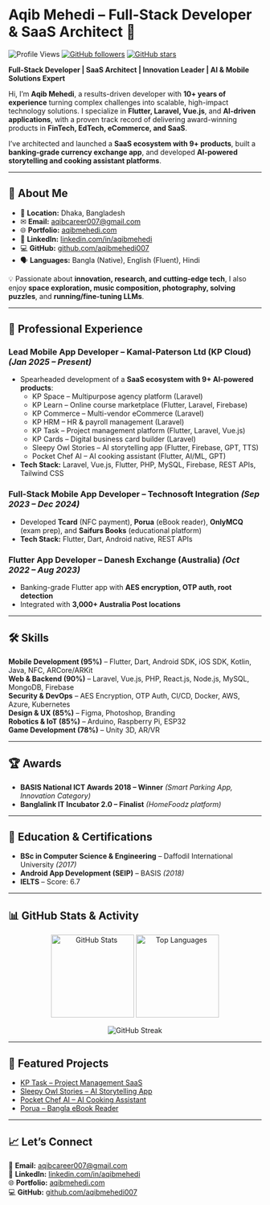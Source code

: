 # Aqib Mehedi – Full-Stack Developer & SaaS Architect 🚀

![Profile Views](https://komarev.com/ghpvc/?username=aqibmehedi007&label=Profile%20views&color=0e75b6&style=flat)
[![GitHub followers](https://img.shields.io/github/followers/aqibmehedi007?label=Followers&style=social)](https://github.com/aqibmehedi007)
[![GitHub stars](https://img.shields.io/github/stars/aqibmehedi007?label=Stars&style=social)](https://github.com/aqibmehedi007)

**Full-Stack Developer | SaaS Architect | Innovation Leader | AI & Mobile Solutions Expert**

Hi, I’m **Aqib Mehedi**, a results-driven developer with **10+ years of experience** turning complex challenges into scalable, high-impact technology solutions. I specialize in **Flutter, Laravel, Vue.js**, and **AI-driven applications**, with a proven track record of delivering award-winning products in **FinTech, EdTech, eCommerce, and SaaS**.

I’ve architected and launched a **SaaS ecosystem with 9+ products**, built a **banking-grade currency exchange app**, and developed **AI-powered storytelling and cooking assistant platforms**.

---

## 🚀 About Me

- 📍 **Location:** Dhaka, Bangladesh  
- ✉ **Email:** [aqibcareer007@gmail.com](mailto:aqibcareer007@gmail.com)  
- 🌐 **Portfolio:** [aqibmehedi.com](https://aqibmehedi.com)  
- 💼 **LinkedIn:** [linkedin.com/in/aqibmehedi](https://linkedin.com/in/aqibmehedi)  
- 💻 **GitHub:** [github.com/aqibmehedi007](https://github.com/aqibmehedi007)  
- 🗣 **Languages:** Bangla (Native), English (Fluent), Hindi  

💡 Passionate about **innovation, research, and cutting-edge tech**, I also enjoy **space exploration, music composition, photography, solving puzzles**, and **running/fine-tuning LLMs**.

---

## 💼 Professional Experience

### **Lead Mobile App Developer – Kamal-Paterson Ltd (KP Cloud)** *(Jan 2025 – Present)*
- Spearheaded development of a **SaaS ecosystem with 9+ AI-powered products**:
  - KP Space – Multipurpose agency platform (Laravel)  
  - KP Learn – Online course marketplace (Flutter, Laravel, Firebase)  
  - KP Commerce – Multi-vendor eCommerce (Laravel)  
  - KP HRM – HR & payroll management (Laravel)  
  - KP Task – Project management platform (Flutter, Laravel, Vue.js)  
  - KP Cards – Digital business card builder (Laravel)  
  - Sleepy Owl Stories – AI storytelling app (Flutter, Firebase, GPT, TTS)  
  - Pocket Chef AI – AI cooking assistant (Flutter, AI/ML, GPT)  
- **Tech Stack:** Laravel, Vue.js, Flutter, PHP, MySQL, Firebase, REST APIs, Tailwind CSS  

### **Full-Stack Mobile App Developer – Technosoft Integration** *(Sep 2023 – Dec 2024)*
- Developed **Tcard** (NFC payment), **Porua** (eBook reader), **OnlyMCQ** (exam prep), and **Saifurs Books** (educational platform)  
- **Tech Stack:** Flutter, Dart, Android native, REST APIs  

### **Flutter App Developer – Danesh Exchange (Australia)** *(Oct 2022 – Aug 2023)*
- Banking-grade Flutter app with **AES encryption, OTP auth, root detection**
- Integrated with **3,000+ Australia Post locations**

---

## 🛠 Skills

**Mobile Development (95%)** – Flutter, Dart, Android SDK, iOS SDK, Kotlin, Java, NFC, ARCore/ARKit  
**Web & Backend (90%)** – Laravel, Vue.js, PHP, React.js, Node.js, MySQL, MongoDB, Firebase  
**Security & DevOps** – AES Encryption, OTP Auth, CI/CD, Docker, AWS, Azure, Kubernetes  
**Design & UX (85%)** – Figma, Photoshop, Branding  
**Robotics & IoT (85%)** – Arduino, Raspberry Pi, ESP32  
**Game Development (78%)** – Unity 3D, AR/VR  

---

## 🏆 Awards

- **BASIS National ICT Awards 2018 – Winner** *(Smart Parking App, Innovation Category)*  
- **Banglalink IT Incubator 2.0 – Finalist** *(HomeFoodz platform)*  

---

## 📜 Education & Certifications

- **BSc in Computer Science & Engineering** – Daffodil International University *(2017)*  
- **Android App Development (SEIP)** – BASIS *(2018)*  
- **IELTS** – Score: 6.7  

---

## 📊 GitHub Stats & Activity

<p align="center">
  <img src="https://github-readme-stats.vercel.app/api?username=aqibmehedi007&show_icons=true&theme=tokyonight" alt="GitHub Stats" height="165"/>
  <img src="https://github-readme-stats.vercel.app/api/top-langs/?username=aqibmehedi007&layout=compact&theme=tokyonight" alt="Top Languages" height="165"/>
</p>

<p align="center">
  <img src="https://github-readme-streak-stats.herokuapp.com/?user=aqibmehedi007&theme=tokyonight" alt="GitHub Streak"/>
</p>

---

## 📂 Featured Projects

- [KP Task – Project Management SaaS](https://kamalpaterson.aqibmehedi.com/products/kp-task-project-management-team-collaboration-saas)  
- [Sleepy Owl Stories – AI Storytelling App](https://sleepy-owl-stories.com/)  
- [Pocket Chef AI – AI Cooking Assistant](https://kamalpaterson.aqibmehedi.com/products/pocket-chef-ai)  
- [Porua – Bangla eBook Reader](https://porua.org/)  

---

## 📈 Let’s Connect

📩 **Email:** [aqibcareer007@gmail.com](mailto:aqibcareer007@gmail.com)  
🔗 **LinkedIn:** [linkedin.com/in/aqibmehedi](https://linkedin.com/in/aqibmehedi)  
🌐 **Portfolio:** [aqibmehedi.com](https://aqibmehedi.com)  
💻 **GitHub:** [github.com/aqibmehedi007](https://github.com/aqibmehedi007)
